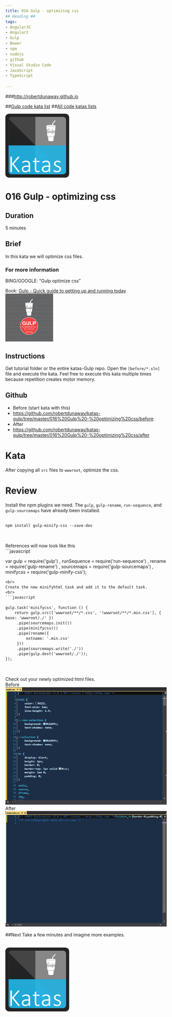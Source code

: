 ```yaml
---
title: 016 Gulp - optimizing css
## Heading ##
tags: 
- AngularJS
- Angular2
- Gulp
- Bower
- npm
- nodejs
- github
- Visual Studio Code
- JavaScript
- TypeScript

---
```


###http://robertdunaway.github.io

##[Gulp code kata list](http://mycodekatas.github.io/gulp.html)
##[All code katas lists](http://mycodekatas.github.io/)

 <img src="https://raw.githubusercontent.com/robertdunaway/katas-gulp/master/katas-Gulp-logo.png" alt="Smiley face" height="200" width="200"> 

# 016 Gulp - optimizing css

## Duration
5 minutes

## Brief
In this kata we will optimize css files.

### For more information 
BING/GOOGLE: “Gulp optimize css”

Book: 
[Gulp - Quick guide to getting up and running today](http://www.amazon.com/Gulp-Quick-guide-getting-running-ebook/dp/B010NXMFF6/)
<br>
<img src="https://raw.githubusercontent.com/robertdunaway/gulp-book/master/bookcoverimage.PNG" alt="Smiley face" height="150" width="150">



## Instructions
Get tutorial folder or the entire katas-Gulp repo.
Open the `[before/*.sln]` file and execute the kata.
Feel free to execute this kata multiple times because repetition creates motor memory.

## Github
 - Before (start kata with this)
  - https://github.com/robertdunaway/katas-gulp/tree/master/016%20Gulp%20-%20optimizing%20css/before
 - After
  - https://github.com/robertdunaway/katas-gulp/tree/master/016%20Gulp%20-%20optimizing%20css/after


# Kata
After copying all `src` files to `wwwroot`, optimize the css.
<br>
# Review
Install the npm plugins we need.  The `gulp`, `gulp-rename`, `run-sequence`, and `gulp-sourcemaps` have already been installed.
<br>
```

npm install gulp-minify-css --save-dev


```
<br>
References will now look like this
<br>
```javascript

var gulp = require('gulp')
    , runSequence = require('run-sequence')
    , rename = require('gulp-rename')
    , sourcemaps = require('gulp-sourcemaps')
    , minifycss = require('gulp-minify-css');


```
<br>
Create the new minifyhtml task and add it to the default task.
<br>
```javascript

gulp.task('minifycss', function () {
    return gulp.src(['wwwroot/**/*.css', '!wwwroot/**/*.min.css'], { base: 'wwwroot/./' })
     .pipe(sourcemaps.init())
     .pipe(minifycss())
     .pipe(rename({
         extname: '.min.css'
     }))
     .pipe(sourcemaps.write('./'))
     .pipe(gulp.dest('wwwroot/./'));
});


```
<br>
Check out your newly optimized html files.
<br>
Before
<br>
 <img src="https://raw.githubusercontent.com/robertdunaway/katas-gulp/master/016%20Gulp%20-%20optimizing%20css/1.png"> 
<br>
After
<br>
 <img src="https://raw.githubusercontent.com/robertdunaway/katas-gulp/master/016%20Gulp%20-%20optimizing%20css/2.png"> 



##Next
Take a few minutes and imagine more examples. 

<br>

 <img src="https://raw.githubusercontent.com/robertdunaway/katas-gulp/master/katas-Gulp-logo.png" alt="Smiley face" height="200" width="200"> 